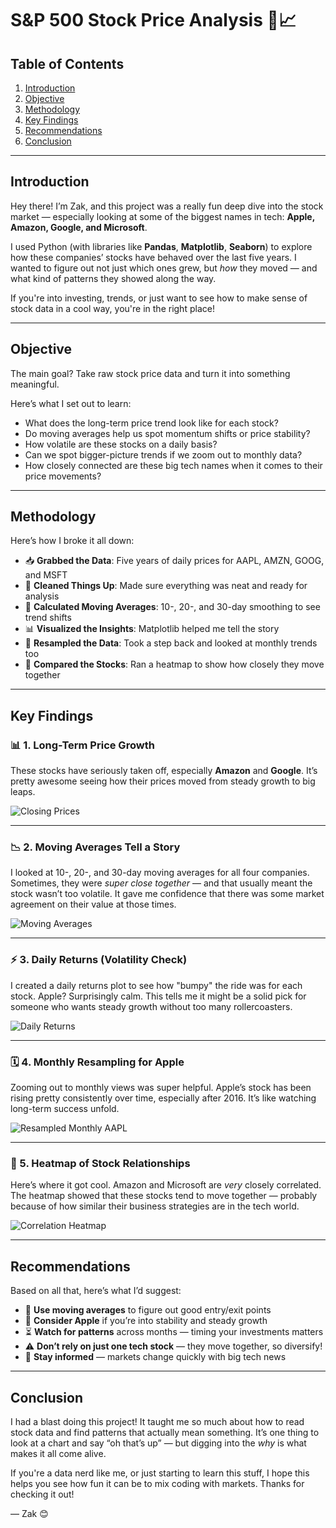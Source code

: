 # S&P 500 Stock Price Analysis 🚀📈

## Table of Contents  
1. [Introduction](#introduction)  
2. [Objective](#objective)  
3. [Methodology](#methodology)  
4. [Key Findings](#key-findings)  
5. [Recommendations](#recommendations)  
6. [Conclusion](#conclusion)

---

## Introduction  
Hey there! I’m Zak, and this project was a really fun deep dive into the stock market — especially looking at some of the biggest names in tech: **Apple, Amazon, Google, and Microsoft**.

I used Python (with libraries like **Pandas**, **Matplotlib**, **Seaborn**) to explore how these companies’ stocks have behaved over the last five years. I wanted to figure out not just which ones grew, but *how* they moved — and what kind of patterns they showed along the way.

If you're into investing, trends, or just want to see how to make sense of stock data in a cool way, you're in the right place!

---

## Objective  
The main goal? Take raw stock price data and turn it into something meaningful.

Here’s what I set out to learn:
- What does the long-term price trend look like for each stock?
- Do moving averages help us spot momentum shifts or price stability?
- How volatile are these stocks on a daily basis?
- Can we spot bigger-picture trends if we zoom out to monthly data?
- How closely connected are these big tech names when it comes to their price movements?

---

## Methodology  
Here’s how I broke it all down:
- 📥 **Grabbed the Data**: Five years of daily prices for AAPL, AMZN, GOOG, and MSFT  
- 🧹 **Cleaned Things Up**: Made sure everything was neat and ready for analysis  
- 📏 **Calculated Moving Averages**: 10-, 20-, and 30-day smoothing to see trend shifts  
- 📊 **Visualized the Insights**: Matplotlib helped me tell the story  
- 🔁 **Resampled the Data**: Took a step back and looked at monthly trends too  
- 🔗 **Compared the Stocks**: Ran a heatmap to show how closely they move together  

---

## Key Findings  

### 📊 1. Long-Term Price Growth  
These stocks have seriously taken off, especially **Amazon** and **Google**. It’s pretty awesome seeing how their prices moved from steady growth to big leaps.

![Closing Prices](images/closing_prices_over_time.png)

---

### 📉 2. Moving Averages Tell a Story  
I looked at 10-, 20-, and 30-day moving averages for all four companies. Sometimes, they were *super close together* — and that usually meant the stock wasn’t too volatile. It gave me confidence that there was some market agreement on their value at those times.

![Moving Averages](images/moving_averages_closeness.png)

---

### ⚡ 3. Daily Returns (Volatility Check)  
I created a daily returns plot to see how "bumpy" the ride was for each stock. Apple? Surprisingly calm. This tells me it might be a solid pick for someone who wants steady growth without too many rollercoasters.

![Daily Returns](images/newplot.png)

---

### 🗓️ 4. Monthly Resampling for Apple  
Zooming out to monthly views was super helpful. Apple’s stock has been rising pretty consistently over time, especially after 2016. It’s like watching long-term success unfold.

![Resampled Monthly AAPL](images/resampled_monthly_aapl.png)

---

### 🔗 5. Heatmap of Stock Relationships  
Here’s where it got cool. Amazon and Microsoft are *very* closely correlated. The heatmap showed that these stocks tend to move together — probably because of how similar their business strategies are in the tech world.

![Correlation Heatmap](images/stock_correlation_heatmap.png)

---

## Recommendations  
Based on all that, here’s what I’d suggest:
- 🧠 **Use moving averages** to figure out good entry/exit points  
- 🍎 **Consider Apple** if you’re into stability and steady growth  
- ⏳ **Watch for patterns** across months — timing your investments matters  
- ⚠️ **Don’t rely on just one tech stock** — they move together, so diversify!  
- 📲 **Stay informed** — markets change quickly with big tech news  

---

## Conclusion  
I had a blast doing this project! It taught me so much about how to read stock data and find patterns that actually mean something. It’s one thing to look at a chart and say “oh that’s up” — but digging into the *why* is what makes it all come alive.

If you're a data nerd like me, or just starting to learn this stuff, I hope this helps you see how fun it can be to mix coding with markets. Thanks for checking it out!

— Zak 😊

